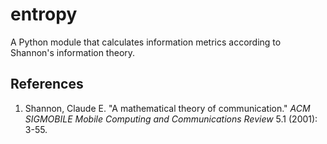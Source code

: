 # entropy
A Python module that calculates information metrics according to Shannon's information theory.

## References

1. Shannon, Claude E. "A mathematical theory of communication." _ACM SIGMOBILE Mobile Computing and Communications Review_ 5.1 (2001): 3-55.
